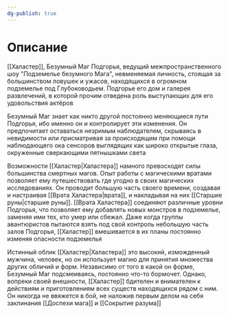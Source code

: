 ```yaml
---
dg-publish: true
---
```

# Описание

[[Халастер]], Безумный Маг Подгорья, ведущий межпространственного шоу "Подземелье безумного Мага", невменяемая личность, стоящая за большинством ловушек и ужасов, находящихся в огромном подземелье под Глубоководьем. Подгорье его дом и галерея развлечений, в которой прочим отведена роль выступающих для его удовольствия актёров

Безумный Маг знает как никто другой постоянно меняющиеся пути Подгорья, ибо именно он и контролирует эти изменения. Он предпочитает оставаться незримым наблюдателем, скрываясь в невидимости или присматривая за происходящим при помощи наблюдающего ока сенсоров выглядящих как широко открытые глаза, окруженные сверкающими пятнышками света

Возможности [[Халастер|Халастера]] намного превосходят силы большинства смертных магов. Опыт работы с магическими вратами позволяет ему путешествовать где угодно в своих магических исследованиях. Он проводит большую часть своего времени, создавая и настраивая [[Врата Халастера|врата]], и накладывая на них [[Старшие руны|старшие руны]]. [[Врата Халастера]] соединяют различные уровни Подгорья, что позволяет ему добавлять новых монстров в подземелье, заменяя ими тех, кто умер или сбежал. Даже когда группы авантюристов пытаются взять под свой контроль небольшую часть залов Подгорья, [[Халастер]] вмешивается в их планы постоянно изменяя опасности подземелья

Истинный облик [[Халастер|Халастера]] это высокий, изможденный мужчина, человек, но он использует магию для принятия множества других обличий и форм. Независимо от того в какой он форме, Безумный Маг подсмеиваясь, постоянно что-то бормочет. Однако, вопреки своей внешности, [[Халастер]] бдителен и внимателен к действиям и приготовлениям всех существ находящихся рядом с ним. Он никогда не ввяжется в бой, не наложив первым делом на себя заклинания [[Доспехи мага]] и [[Сокрытие разума]]
